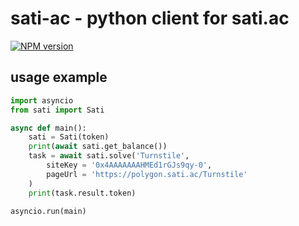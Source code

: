 # sati-ac - python client for sati.ac
[![NPM version](https://badge.fury.io/py/sati-ac.svg)](https://pypi.org/project/sati-ac)

## usage example
```py
import asyncio
from sati import Sati

async def main():
	sati = Sati(token)
	print(await sati.get_balance())
	task = await sati.solve('Turnstile',
		siteKey = '0x4AAAAAAAHMEd1rGJs9qy-0',
		pageUrl = 'https://polygon.sati.ac/Turnstile'
	)
	print(task.result.token)

asyncio.run(main)
```